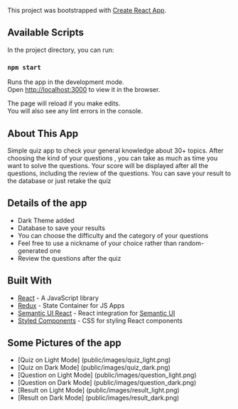 This project was bootstrapped with [Create React App](https://github.com/facebook/create-react-app).

## Available Scripts

In the project directory, you can run:

### `npm start`

Runs the app in the development mode.<br />
Open [http://localhost:3000](http://localhost:3000) to view it in the browser.

The page will reload if you make edits.<br />
You will also see any lint errors in the console.

## About This App

Simple quiz app to check your general knowledge about 30+ topics. After choosing the kind of your questions , you can take as much as time you want to solve the questions. Your score will be displayed after all the questions, including the review of the questions. You can save your result to the database or just retake the quiz

## Details of the app
* Dark Theme added
* Database to save your results
* You can choose the difficulty and the category of your questions
* Feel free to use a nickname of your choice rather than random-generated one
* Review the questions after the quiz

## Built With

* [React](https://reactjs.org/) - A JavaScript library
* [Redux](https://redux.js.org/) - State Container for JS Apps
* [Semantic UI React](https://redux.js.org/) - React integration for [Semantic UI](https://semantic-ui.com/)
* [Styled Components](https://styled-components.com/) - CSS for styling React components

## Some Pictures of the app

* [Quiz on Light Mode] (public/images/quiz_light.png)
* [Quiz on Dark Mode] (public/images/quiz_dark.png)
* [Question on Light Mode] (public/images/question_light.png)
* [Question on Dark Mode] (public/images/question_dark.png)
* [Result on Light Mode] (public/images/result_light.png)
* [Result on Dark Mode] (public/images/result_dark.png)
